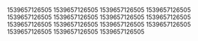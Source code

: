 1539657126505
1539657126505
1539657126505
1539657126505
1539657126505
1539657126505
1539657126505
1539657126505
1539657126505
1539657126505
1539657126505
1539657126505
1539657126505
1539657126505
1539657126505